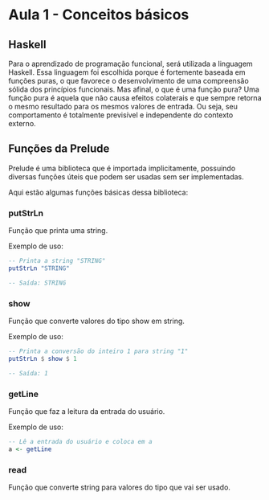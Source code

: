 # Aula 1 - Conceitos básicos

## Haskell

Para o aprendizado de programação funcional, será utilizada a linguagem Haskell. Essa linguagem foi escolhida porque é fortemente baseada em funções puras, o que favorece o desenvolvimento de uma compreensão sólida dos princípios funcionais.
Mas afinal, o que é uma função pura?
Uma função pura é aquela que não causa efeitos colaterais e que sempre retorna o mesmo resultado para os mesmos valores de entrada. Ou seja, seu comportamento é totalmente previsível e independente do contexto externo.

## Funções da Prelude

Prelude é uma biblioteca que é importada implicitamente, possuindo diversas funções úteis que podem ser usadas sem ser implementadas.

Aqui estão algumas funções básicas dessa biblioteca:

### putStrLn

Função que printa uma string.

Exemplo de uso:
```haskell
-- Printa a string "STRING"
putStrLn "STRING"

-- Saída: STRING
```

### show

Função que converte valores do tipo show em string.

Exemplo de uso:
```haskell
-- Printa a conversão do inteiro 1 para string "1"
putStrLn $ show $ 1

-- Saída: 1
```

### getLine

Função que faz a leitura da entrada do usuário.

Exemplo de uso:
```haskell
-- Lê a entrada do usuário e coloca em a
a <- getLine
```

### read

Função que converte string para valores do tipo que vai ser usado.

## 





